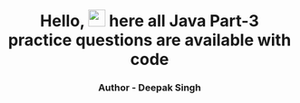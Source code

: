 
  <h1 align="center">
  Hello, 
  <img src="https://media.giphy.com/media/hvRJCLFzcasrR4ia7z/giphy.gif" width="30px"/>
      here all Java Part-3 practice questions are available with code
</h1>
<h3 align="center">
Author - Deepak Singh
</h3>

